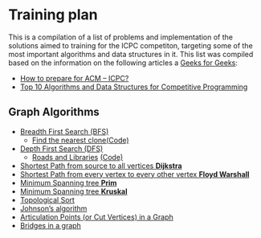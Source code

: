 # Training plan

This is a compilation of a list of problems and implementation of the solutions aimed to training for the ICPC competiton, targeting some of the most important algorithms and data structures in it. This list was compiled based on the information on the following articles a [Geeks for Geeks](https://www.geeksforgeeks.org/):

- [How to prepare for ACM – ICPC?](https://www.geeksforgeeks.org/how-to-prepare-for-acm-icpc/)
- [Top 10 Algorithms and Data Structures for Competitive Programming](https://www.geeksforgeeks.org/top-algorithms-and-data-structures-for-competitive-programming/)


## Graph Algorithms

- [Breadth First Search (BFS)](https://www.geeksforgeeks.org/breadth-first-search-or-bfs-for-a-graph/)
    - [Find the nearest clone](https://www.hackerrank.com/challenges/find-the-nearest-clone/problem?h_l=interview&playlist_slugs%5B%5D=interview-preparation-kit&playlist_slugs%5B%5D=graphs)[(Code)](https://github.com/JoaoAreias/ICPC/blob/master/HackerRank/FindTheNearestClone.cpp)
- [Depth First Search (DFS)](https://www.geeksforgeeks.org/depth-first-traversal-for-a-graph/)
    - [Roads and Libraries](https://www.hackerrank.com/challenges/torque-and-development/problem?h_l=interview&playlist_slugs%5B%5D=interview-preparation-kit&playlist_slugs%5B%5D=graphs) [(Code)](https://github.com/JoaoAreias/ICPC/blob/master/HackerRank/RoadsandLibraries.cpp)
- [Shortest Path from source to all vertices **Dijkstra**](https://www.geeksforgeeks.org/greedy-algorithms-set-6-dijkstras-shortest-path-algorithm/)
- [Shortest Path from every vertex to every other vertex **Floyd Warshall**](https://www.geeksforgeeks.org/dynamic-programming-set-16-floyd-warshall-algorithm/)
- [Minimum Spanning tree **Prim**](https://www.geeksforgeeks.org/prims-minimum-spanning-tree-mst-greedy-algo-5/)
- [Minimum Spanning tree **Kruskal**](https://www.geeksforgeeks.org/greedy-algorithms-set-2-kruskals-minimum-spanning-tree-mst/)
- [Topological Sort](https://www.geeksforgeeks.org/topological-sorting/)
- [Johnson’s algorithm](https://www.geeksforgeeks.org/johnsons-algorithm/)
- [Articulation Points (or Cut Vertices) in a Graph](https://www.geeksforgeeks.org/articulation-points-or-cut-vertices-in-a-graph/)
- [Bridges in a graph](https://www.geeksforgeeks.org/bridge-in-a-graph/)